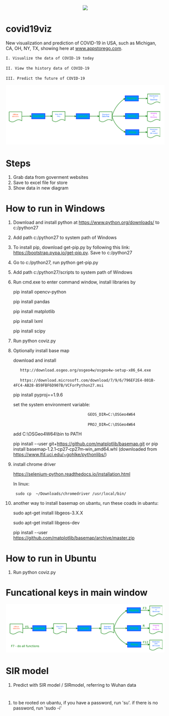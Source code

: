 <div align="center">
  <img src="http://www.appstorego.com/img/icon_appstorego.png">
</div>

# covid19viz
New visualization and prediction of COVID-19 in USA, such as Michigan, CA, OH, NY, TX, showing here at www.appstorego.com.

    I. Visualize the data of COVID-19 today

    II. View the history data of COVID-19

    III. Predict the future of COVID-19

<div align="center">
  <img src="./doc/coviz_functions.png">
</div>

# Steps
1. Grab data from goverment websites
2. Save to excel file for store
3. Show data in new diagram

# How to run in Windows
1. Download and install python at https://www.python.org/downloads/ to c:/python27
2. Add path c:/python27 to system path of Windows
3. To install pip, download get-pip.py by following this link: https://bootstrap.pypa.io/get-pip.py. Save to c:/python27
4. Go to c:/python27, run python get-pip.py
5. Add path c:/python27/scripts to system path of Windows
6. Run cmd.exe to enter command window, install libraries by 

     pip install opencv-python
     
     pip install pandas
     
     pip install matplotlib
     
     pip install lxml
     
     pip install scipy

7. Run python coviz.py
8. Optionally install base map
 
     download and install
     
          http://download.osgeo.org/osgeo4w/osgeo4w-setup-x86_64.exe
   
          https://download.microsoft.com/download/7/9/6/796EF2E4-801B-4FC4-AB28-B59FBF6D907B/VCForPython27.msi
     
     pip install pyproj==1.9.6
   
     set the system environment variable: 
     
                                        GEOS_DIR=C:\OSGeo4W64
   
                                        PROJ_DIR=C:\OSGeo4W64
                                                         
     add    C:\OSGeo4W64\bin to PATH
   
     pip install --user git+https://github.com/matplotlib/basemap.git or 
     pip install basemap‑1.2.1‑cp27‑cp27m‑win_amd64.whl (downloaded from https://www.lfd.uci.edu/~gohlke/pythonlibs/)
 9. install chrome driver
 
     https://selenium-python.readthedocs.io/installation.html
     
     In linux: 
     
         sudo cp  ~/Downloads/chromedriver /usr/local/bin/

10. another way to install basemap on ubantu, run these coads in ubantu:

    sudo apt-get install libgeos-3.X.X
    
    sudo apt-get install libgeos-dev
    
    pip install --user https://github.com/matplotlib/basemap/archive/master.zip

# How to run in Ubuntu
1. Run python coviz.py

# Funcational keys in main window
<div align="center">
  <img src="./doc/coviz_function_keys.png">
</div>

# SIR model
1. Predict with SIR model / SIRmodel, referring to Wuhan data

#
1. to be rooted on ubantu, if you have a password, run 'su'. if there is no password, run 'sudo -i'


